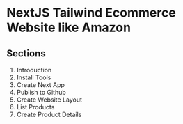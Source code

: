 # NextJS Tailwind Ecommerce Website like Amazon

## Sections

1. Introduction
2. Install Tools
3. Create Next App
4. Publish to Github
5. Create Website Layout
6. List Products
7. Create Product Details
